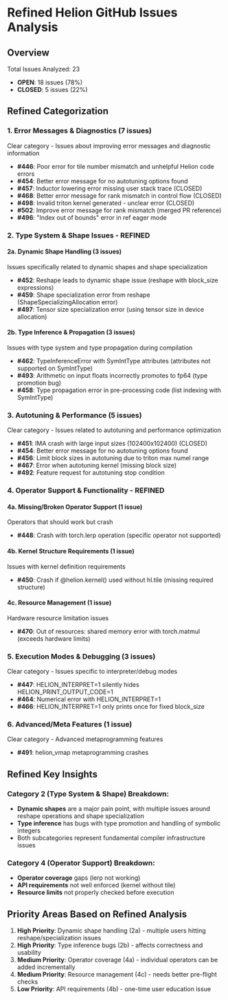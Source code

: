# Refined Helion GitHub Issues Analysis

## Overview
Total Issues Analyzed: 23
- **OPEN**: 18 issues (78%)
- **CLOSED**: 5 issues (22%)

## Refined Categorization

### 1. **Error Messages & Diagnostics (7 issues)**
Clear category - Issues about improving error messages and diagnostic information
- **#446**: Poor error for tile number mismatch and unhelpful Helion code errors
- **#454**: Better error message for no autotuning options found
- **#457**: Inductor lowering error missing user stack trace (CLOSED)
- **#468**: Better error message for rank mismatch in control flow (CLOSED)
- **#498**: Invalid triton kernel generated - unclear error (CLOSED)
- **#502**: Improve error message for rank mismatch (merged PR reference)
- **#496**: "Index out of bounds" error in ref eager mode

### 2. **Type System & Shape Issues - REFINED**

#### 2a. **Dynamic Shape Handling (3 issues)**
Issues specifically related to dynamic shapes and shape specialization
- **#452**: Reshape leads to dynamic shape issue (reshape with block_size expressions)
- **#459**: Shape specialization error from reshape (ShapeSpecializingAllocation error)
- **#497**: Tensor size specialization error (using tensor size in device allocation)

#### 2b. **Type Inference & Propagation (3 issues)**
Issues with type system and type propagation during compilation
- **#462**: TypeInferenceError with SymIntType attributes (attributes not supported on SymIntType)
- **#493**: Arithmetic on input floats incorrectly promotes to fp64 (type promotion bug)
- **#458**: Type propagation error in pre-processing code (list indexing with SymIntType)

### 3. **Autotuning & Performance (5 issues)**
Clear category - Issues related to autotuning and performance optimization
- **#451**: IMA crash with large input sizes (102400x102400) (CLOSED)
- **#454**: Better error message for no autotuning options found
- **#456**: Limit block sizes in autotuning due to triton max numel range
- **#467**: Error when autotuning kernel (missing block size)
- **#492**: Feature request for autotuning stop condition

### 4. **Operator Support & Functionality - REFINED**

#### 4a. **Missing/Broken Operator Support (1 issue)**
Operators that should work but crash
- **#448**: Crash with torch.lerp operation (specific operator not supported)

#### 4b. **Kernel Structure Requirements (1 issue)**
Issues with kernel definition requirements
- **#450**: Crash if @helion.kernel() used without hl.tile (missing required structure)

#### 4c. **Resource Management (1 issue)**
Hardware resource limitation issues
- **#470**: Out of resources: shared memory error with torch.matmul (exceeds hardware limits)

### 5. **Execution Modes & Debugging (3 issues)**
Clear category - Issues specific to interpreter/debug modes
- **#447**: HELION_INTERPRET=1 silently hides HELION_PRINT_OUTPUT_CODE=1
- **#464**: Numerical error with HELION_INTERPRET=1
- **#466**: HELION_INTERPRET=1 only prints once for fixed block_size

### 6. **Advanced/Meta Features (1 issue)**
Clear category - Advanced metaprogramming features
- **#491**: helion_vmap metaprogramming crashes

## Refined Key Insights

### Category 2 (Type System & Shape) Breakdown:
- **Dynamic shapes** are a major pain point, with multiple issues around reshape operations and shape specialization
- **Type inference** has bugs with type promotion and handling of symbolic integers
- Both subcategories represent fundamental compiler infrastructure issues

### Category 4 (Operator Support) Breakdown:
- **Operator coverage** gaps (lerp not working)
- **API requirements** not well enforced (kernel without tile)
- **Resource limits** not properly checked before execution

## Priority Areas Based on Refined Analysis

1. **High Priority**: Dynamic shape handling (2a) - multiple users hitting reshape/specialization issues
2. **High Priority**: Type inference bugs (2b) - affects correctness and usability
3. **Medium Priority**: Operator coverage (4a) - individual operators can be added incrementally
4. **Medium Priority**: Resource management (4c) - needs better pre-flight checks
5. **Low Priority**: API requirements (4b) - one-time user education issue